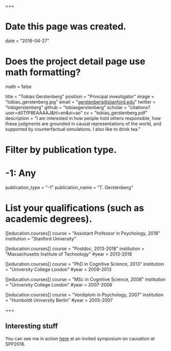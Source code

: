 +++
# Date this page was created.
date = "2016-04-27"

# Does the project detail page use math formatting?
math = false

title = "Tobias Gerstenberg"
position = "Principal investigator"
image = "tobias_gerstenberg.jpg"
email = "gerstenberg@stanford.edu"
twitter = "tobigerstenberg"
github = "tobiasgerstenberg"
scholar = "citations?user=d0TfP8EAAAAJ&hl=en&oi=ao"
cv = "tobias_gerstenberg.pdf"
description = "I am interested in how people hold others responsible, how these judgments are grounded in causal representations of the world, and supported by counterfactual simulations. I also like to drink tea."

# Filter by publication type.
# -1: Any
publication_type = "-1"
publication_name = "T. Gerstenberg"

# List your qualifications (such as academic degrees).
[[education.courses]]
  course = "Assistant Professor in Psychology, 2018"
  institution = "Stanford University"

[[education.courses]]
  course = "Postdoc, 2013-2018"
  institution = "Massachusetts Institute of Technology"
  #year = 2013-2018

[[education.courses]]
  course = "PhD in Cognitive Science, 2013"
  institution = "University College London"
  #year = 2009-2013

[[education.courses]]
  course = "MSc in Cognitive Science, 2008"
  institution = "University College London"
  #year = 2007-2008

[[education.courses]]
  course = "Vordiplom in Psychology, 2007"
  institution = "Humboldt University Berlin"
  #year = 2005-2007
 
+++

## Interesting stuff

You can see me in action [here](https://www.youtube.com/watch?v=IkbEIKQqoyA) at an invited symposium on causation at SPP2016.

<!-- ## Teaching -->

